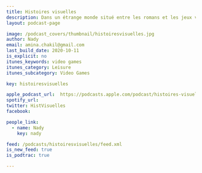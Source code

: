 ```yaml
---
title: Histoires visuelles
description: Dans un étrange monde situé entre les romans et les jeux vidéo, Nady et ses invités décortiquent un visual novel différent à chaque épisode. Entre ressentis et concepts généraux, tout est bon pour discuter de ces jeux uniques dont certains peuvent atteindre la centaine d'heures de lecture !
layout: podcast-page

image: /podcast_covers/thumbnail/histoiresvisuelles.jpg
author: Nady
email: amina.chakil@gmail.com
last_build_date: 2020-10-11
is_explicit: no
itunes_keywords: video games
itunes_category: Leisure
itunes_subcategory: Video Games

key: histoiresvisuelles

apple_podcast_url:  https://podcasts.apple.com/podcast/histoires-visuelles/id1573713833
spotify_url: 
twitter: HistVisuelles
facebook:

people_link: 
  - name: Nady
    key: nady

feed: /podcasts/histoiresvisuelles/feed.xml
is_new_feed: true
is_podtrac: true

---
```


<Podcast/>

